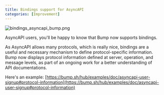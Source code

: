 ```yaml
---
title: Bindings support for AsyncAPI
categories: [Improvement]
---
```


![bindings_asyncapi_bump.png](/images/updates/bindings_asyncapi_bump.png)

AsyncAPI users, you'll be happy to know that Bump now supports bindings.

As AsyncAPI allows many protocols, which is really nice, bindings are a useful and necessary mechanism to define protocol-specific information. Bump now displays protocol information defined at server, operation, and message levels, as part of an ongoing work for a better understanding of API documentations.

Here's an example: [https://bump.sh/hub/examples/doc/asyncapi-user-signup#protocol-information](https://bump.sh/hub/examples/doc/asyncapi-user-signup#protocol-information)
